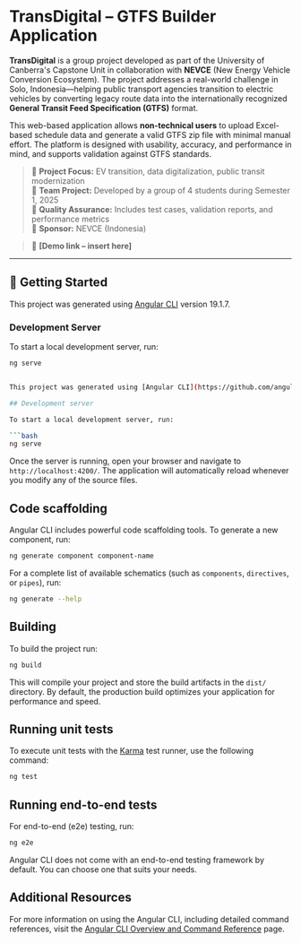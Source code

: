 # TransDigital – GTFS Builder Application

**TransDigital** is a group project developed as part of the University of Canberra's Capstone Unit in collaboration with **NEVCE** (New Energy Vehicle Conversion Ecosystem). The project addresses a real-world challenge in Solo, Indonesia—helping public transport agencies transition to electric vehicles by converting legacy route data into the internationally recognized **General Transit Feed Specification (GTFS)** format.

This web-based application allows **non-technical users** to upload Excel-based schedule data and generate a valid GTFS zip file with minimal manual effort. The platform is designed with usability, accuracy, and performance in mind, and supports validation against GTFS standards.

> 🧠 **Project Focus:** EV transition, data digitalization, public transit modernization  
> 👥 **Team Project:** Developed by a group of 4 students during Semester 1, 2025  
> 🧪 **Quality Assurance:** Includes test cases, validation reports, and performance metrics  
> 🎯 **Sponsor:** NEVCE (Indonesia)

> 🔗 **[Demo link – insert here]**

---

## 🚀 Getting Started

This project was generated using [Angular CLI](https://github.com/angular/angular-cli) version 19.1.7.

### Development Server

To start a local development server, run:

```bash
ng serve


This project was generated using [Angular CLI](https://github.com/angular/angular-cli) version 19.1.7.

## Development server

To start a local development server, run:

```bash
ng serve
```

Once the server is running, open your browser and navigate to `http://localhost:4200/`. The application will automatically reload whenever you modify any of the source files.

## Code scaffolding

Angular CLI includes powerful code scaffolding tools. To generate a new component, run:

```bash
ng generate component component-name
```

For a complete list of available schematics (such as `components`, `directives`, or `pipes`), run:

```bash
ng generate --help
```

## Building

To build the project run:

```bash
ng build
```

This will compile your project and store the build artifacts in the `dist/` directory. By default, the production build optimizes your application for performance and speed.

## Running unit tests

To execute unit tests with the [Karma](https://karma-runner.github.io) test runner, use the following command:

```bash
ng test
```

## Running end-to-end tests

For end-to-end (e2e) testing, run:

```bash
ng e2e
```

Angular CLI does not come with an end-to-end testing framework by default. You can choose one that suits your needs.

## Additional Resources

For more information on using the Angular CLI, including detailed command references, visit the [Angular CLI Overview and Command Reference](https://angular.dev/tools/cli) page.
